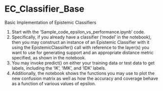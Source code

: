 # EC_Classifier_Base
Basic Implementation of Epistemic Classifiers


1) Start with the ‘Sample_code_epsilon_vs_performance.ipynb’ code. 
2) Specifically, if you already have a classifier (‘model’ in the notebook), then you may construct an instance of an Epistemic Classifier with it using the EpistemicClassiifer() call with reference to the layer(s) you want to use for generating support and an appropriate distance metric specified, as shown in the notebook. 
3) You may invoke predict() on either your training data or test data to get labels, including the ‘IK’, ‘IMK’, and ‘IDK’ labels.
4) Additionally, the notebook shows the functions you may use to plot the new confusion matrix as well as how the accuracy and coverage behave as a function of various values of epsilon. 
